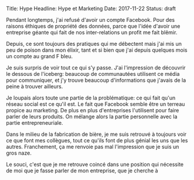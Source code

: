Title: Hype
Headline: Hype et Marketing
Date: 2017-11-22
Status: draft

Pendant longtemps, j'ai refusé d'avoir un compte Facebook.
Pour des raisons éthiques de propriété des données, parce que l'idée d'avoir une entreprise géante qui fait de nos inter-relations un profit me fait blêmir.

Depuis, ce sont toujours des pratiques qui me débectent mais j'ai mis un peu de poison dans mon élixir, tant et si bien que j'ai depuis quelques mois un compte au grand F bleu.

Je suis surpris de voir tout ce qui s'y passe. J'ai l'impression de découvrir le dessous de l'iceberg: beaucoup de communautées utilisent ce média pour communiquer, et j'y trouve beaucoup d'informations que j'avais de la peine à trouver ailleurs.

Je loupais alors toute une partie de la problématique: ce qui fait qu'un réseau social est ce qu'il est. Le fait que Facebook semble être un terreau propice au marketing. De plus en plus d'entreprises l'utilisent pour faire parler de leurs produits. On mélange alors la partie personnelle avec la partie entrepreneuriale.

Dans le milieu de la fabrication de bière, je me suis retrouvé à toujours voir ce que font mes collègues, tout ce qu'ils font de plus génial les uns que les autres. Franchement, ça me renvoie pas mal l'impression que je suis un gros naze.

Le souci, c'est que je me retrouve coincé dans une position qui nécessite de moi que je fasse parler de mon entreprise, que je cherche à
